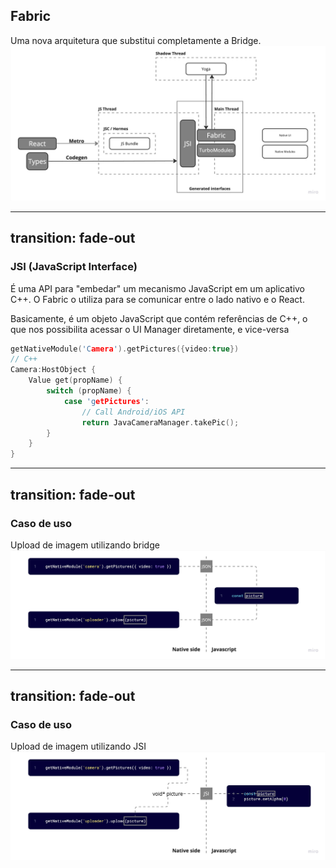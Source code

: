 ## Fabric <mdi-factory />
Uma nova arquitetura que substitui completamente a Bridge.
<v-click>
    <img src='/assets/rn-architecture/fabric/fabric_diagram.jpg' class='w-full' />
</v-click>

---
transition: fade-out
---

### JSI (JavaScript Interface)
É uma API para "embedar" um mecanismo JavaScript em um aplicativo C++. O Fabric o utiliza para se comunicar entre o lado nativo e  o React.

<v-click>
<p>
    Basicamente, é um objeto JavaScript que contém referências de C++, o que nos possibilita acessar o UI Manager diretamente, e vice-versa
</p>
</v-click>

<v-click>

```c++
getNativeModule('Camera').getPictures({video:true})
// C++
Camera:HostObject {
    Value get(propName) {
        switch (propName) {
            case 'getPictures':
                // Call Android/iOS API
                return JavaCameraManager.takePic();
        }
    }
}
```

</v-click>

---
transition: fade-out
---

### Caso de uso
Upload de imagem utilizando bridge
<img src='/assets/rn-architecture/fabric/jsi_old_diagram.jpg' class='w-full' />


---
transition: fade-out
---
### Caso de uso
Upload de imagem utilizando JSI
<img src='/assets/rn-architecture/fabric/jsi_diagram.jpg' class='w-full' />